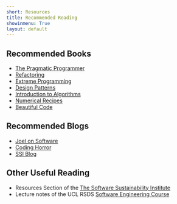 ```yaml
---
short: Resources
title: Recommended Reading
showinmenu: True
layout: default
---
```


Recommended Books
-----------------

* [The Pragmatic Programmer](http://ucl-primo.hosted.exlibrisgroup.com/UCL_VU1:CSCOP_UCL:UCL_LMS_DS000044120)
* [Refactoring](http://ucl-primo.hosted.exlibrisgroup.com/UCL_VU1:CSCOP_UCL:UCL_LMS_DS000044120)
* [Extreme Programming](http://ucl-primo.hosted.exlibrisgroup.com/UCL_VU1:CSCOP_UCL:UCL_LMS_DS000044120)
* [Design Patterns](http://ucl-primo.hosted.exlibrisgroup.com/UCL_VU1:CSCOP_UCL:UCL_LMS_DS000044120)
* [Introduction to Algorithms](http://ucl-primo.hosted.exlibrisgroup.com/UCL_VU1:CSCOP_UCL:UCL_LMS_DS001641452)
* [Numerical Recipes](http://ucl-primo.hosted.exlibrisgroup.com/UCL_VU1:CSCOP_UCL:UCL_LMS_DS000044120)
* [Beautiful Code](http://www.amazon.co.uk/Beautiful-Code-Leading-Programmers-Practice/dp/0596510047%3FSubscriptionId%3DAKIAILSHYYTFIVPWUY6Q%26tag%3Dduckduckgo-osx-uk-21%26linkCode%3Dxm2%26camp%3D2025%26creative%3D165953%26creativeASIN%3D0596510047)

Recommended Blogs
-------------------
* [Joel on Software](http://joelonsoftware.com)
* [Coding Horror](http://blog.codinghorror.com)
* [SSI Blog](http://www.software.ac.uk/blog)

Other Useful Reading
--------------------

* Resources Section of the
[The Software Sustainability Institute](http://software.ac.uk/resources)
* Lecture notes of the UCL RSDS
[Software Engineering Course](http://development.rc.ucl.ac.uk/training/engineering)
